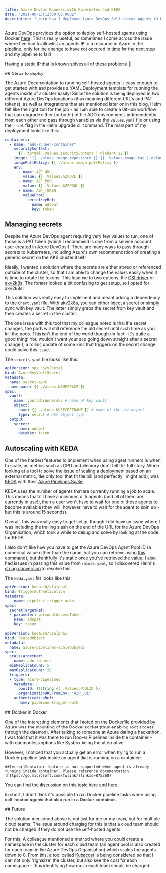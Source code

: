 ```yaml
---
title: Azure DevOps Runners with Kubernetes and KEDA
date: "2021-06-16T12:00:00.000Z"
description: "Learn how I deployed Azure DevOps Self-Hosted Agents to Kubernetes and scaled based on queue size"
---
```


Azure DevOps provides the option to deploy self-hosted agents using Docker [here](https://docs.microsoft.com/en-us/azure/devops/pipelines/agents/docker?view=azure-devops). This is really useful, as sometimes I come across the issue where I've had to allowlist an agents IP to a resource in Azure in the pipeline, only for the change to have not occured in time for the next step and my pipeline to fail!

Having a static IP that is known solves all of these problems 🙌

## Steps to deploy

The Azure Documentation to running self-hosted agents is easy enough to get started with and provides a YAML Deployment template for running the agents inside of a cluster easily! Since the solution is being deployed in two different Azure DevOps locations (thus meaning different URL's and PAT tokens), as well as integrations that are mentioned later on in this blog, Helm felt like the right tool for the job - as I am able to create a GitHub workflow that can upgrade either (or both!) of
the ADO environments independently from each other and pass through variables via the ```values.yaml``` file or using the ```--set``` flag in the Helm upgrade cli command. The main part of my deployment looks like this:

```yaml
containers:
  - name: "ado-runner-container"
    securityContext:
      {{- toYaml .Values.securityContext | nindent 12 }}
    image: "{{ .Values.image.repository }}:{{ .Values.image.tag | default .Chart.AppVersion }}"
    imagePullPolicy: {{ .Values.image.pullPolicy }}
    env:
      - name: AZP_URL
        value: {{ .Values.AZPURL }}
      - name: AZP_POOL
        value: {{ .Values.AZPPOOL }}
      - name: AZP_TOKEN
        valueFrom:
          secretKeyRef:
            name: adopat
            key: token 
```

## Managing secrets

Despite the Azure DevOps agent requiring very few values to run, one of those is a PAT token (which I recommend is one from a service account user created in Azure DevOps!). There are many ways to pass through secrets to Kubernetes, including Azure's own recommendation of creating a generic secret on the AKS cluster itself!

Ideally, I wanted a solution where the secrets are either stored or referenced outside of the cluster, so that I am able to change the values easily when it is time to rotate the tokens. This lead me to two options, the [CSI driver](https://docs.microsoft.com/en-us/azure/key-vault/general/key-vault-integrate-kubernetes) or [akv2k8s](https://akv2k8s.io/). The former looked a bit confusing to get setup, so I opted for akv2k8s!

This solution was really easy to implement and meant adding a dependency to the ```Chart.yaml``` file. With akv2k8s, you can either inject a secret or simply sync with key vault. The latter simply grabs the secret from key vault and then creates a secret in the cluster. 

The one issue with this tool that my colleague noted is that if a secret changes, the pods will still reference the old secret until such time as you kill the pods. This isn't the end of the world though (in fact - it's quite a good thing! You wouldn't want your app going down straight after a secret change!), a rolling update of some kind that triggers on the secret change could solve this issue.

The ```secrets.yaml``` file looks like this:

```yaml
apiVersion: spv.no/v2beta1
kind: AzureKeyVaultSecret
metadata:
  name: secret-sync
  namespace: {{ .Values.NAMESPACE }}
spec:
  vault:
    name: youradorunnerskv # name of key vault
    object:
      name: {{ .Values.KVSECRETNAME }} # name of the akv object
      type: secret # akv object type
  output:
    secret:
      name: adopat
      dataKey: token
```

## Autoscaling with KEDA

One of the hardest features to implement when using agent runners is when to scale, as metrics such as CPU and Memory don't tell the full story. When looking at a tool to solve the issue of scaling a deployment based on an external metric, the only tool that fit the bill (and perfectly I might add), was [KEDA](https://keda.sh/) with their [Azure Pipelines Scaler](https://keda.sh/docs/2.3/scalers/azure-pipelines/).

KEDA uses the number of agents that are currently running a job to scale. This means that if I have a minimum of 5 agents (and all of them are currently in use!), then a user won't have to wait for one of those agents to become available (they will, however, have to wait for the agent to spin up - but this is around 15 seconds).

Overall, this was really easy to get setup, though I did have an issue where I was including the trailing slash on the end of the URL for the Azure DevOps Organisation, which took a while to debug and solve by looking at the code for KEDA. 

I also don't like how you have to get the Azure DevOps Agent Pool ID (a numerical value rather than the name that you can retrieve using [this](https://docs.microsoft.com/en-us/cli/azure/pipelines/pool?view=azure-cli-latest#az_pipelines_pool_list) command), but thankfully it's static once you've retrieved the value. I also had issues in passing this value from ```values.yaml```, so I discovered Helm's [string conversion](https://helm.sh/docs/chart_best_practices/values/#make-types-clear) to
resolve this.

The ```keda.yaml``` file looks like this:

```yaml
apiVersion: keda.sh/v1alpha1
kind: TriggerAuthentication
metadata:
    name: pipeline-trigger-auth
spec:
  secretTargetRef:
  - parameter: personalAccessToken
    name: adopat
    key: token
---
apiVersion: keda.sh/v1alpha1
kind: ScaledObject
metadata:
  name: azure-pipelines-scaledobject
spec:
  scaleTargetRef:
    name: ado-runners
  minReplicaCount: 5
  maxReplicaCount: 20
  triggers:
  - type: azure-pipelines
    metadata:
      poolID: !!string {{ .Values.POOLID }}
      organizationURLFromEnv: "AZP_URL"
    authenticationRef:
      name: pipeline-trigger-auth
```

## Docker in Docker

One of the interesting elements that I noted on the Dockerfile provided by Azure was the mounting of the Docker socket (thus enabling root access through the daemon). After talking to someone at Azure during a hackathon, I was told that it was there to run Docker Pipelines inside the container - with daemonless options like Sysbox being the alternative. 

However, I noticed that you actually get an error when trying to run a Docker pipeline task inside an agent that is running on a container:

```
##[error]Container feature is not supported when agent is already running inside container. Please reference documentation (https://go.microsoft.com/fwlink/?linkid=875268)
```

You can find the discussion on this topic [here](https://github.com/MicrosoftDocs/azure-devops-docs/issues/10621) and [here](https://github.com/microsoft/azure-pipelines-agent/pull/1619).

In short, I don't think it's possible to run Docker pipeline tasks when using self-hosted agents that also run in a Docker container.

## Future

The solution mentioned above is not just for me or my team, but for multiple cloud teams. The issue around charging for this is that a cloud team should not be charged if they do not use the self-hosted agents.

For this, A colleague mentioned a method where you could create a namespace in the cluster for each cloud team (an agent pool is also created for each team in the Azure DevOps Organisation) which scales the agents down to 0. From this, a tool called [Kubecost](https://www.kubecost.com/) is being considered so that I can not only 'rightsize' the cluster, but also see the cost for each namespace - thus identifying how much each team should be charged.
